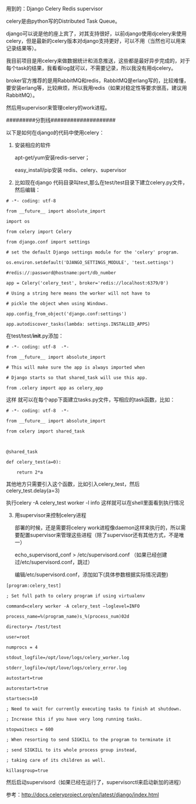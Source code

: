 用到的：Django Celery Redis supervisor

celery是由python写的Distributed Task Queue。

django可以说是他的座上宾了，对其支持很好，以前django使用djcelery来使用celery，但是最新的celery版本对django支持更好，可以不用（当然也可以用来记录结果等）。

我目前项目是用celery来做数据统计和消息推送，这些都是最好异步完成的，对于每个task的结果，我看看log就可以，不需要记录，所以我没有用djcelery。

broker官方推荐的是用RabbitMQ和redis，RabbitMQ是erlang写的，比较难懂，要安装erlang等，比较麻烦，所以我用redis（如果对稳定性等要求很高，建议用RabbitMQ）。

然后用supervisor来管理celery的work进程。

#########分割线####################

以下是如何在django的代码中使用celery：

1. 安装相应的软件

    apt-get/yum安装redis-server；

    easy_install/pip安装 redis、celery、supervisor

2. 比如现在django 代码目录叫test,那么在test/test目录下建立celery.py文件，然后编辑：
```
# -*- coding: utf-8  

from __future__ import absolute_import

import os

from celery import Celery

from django.conf import settings

# set the default Django settings module for the 'celery' program.

os.environ.setdefault('DJANGO_SETTINGS_MODULE', 'test.settings')

#redis://:password@hostname:port/db_number

app = Celery('celery_test', broker='redis://localhost:6379/0')

# Using a string here means the worker will not have to

# pickle the object when using Windows.

app.config_from_object('django.conf:settings')

app.autodiscover_tasks(lambda: settings.INSTALLED_APPS) 
``` 

在test/test/__init__.py添加：

```
# -*- coding: utf-8  -*-

from __future__ import absolute_import

# This will make sure the app is always imported when

# Django starts so that shared_task will use this app.

from .celery import app as celery_app
```

这样 就可以在每个app下面建立tasks.py文件，写相应的task函数，比如：

```
# -*- coding: utf-8  -*-

from __future__ import absolute_import

from celery import shared_task

 

@shared_task

def celery_test(a=0):

    return 2*a

 ```

其他地方只需要引入这个函数，比如引入celery_test，然后celery_test.delay(a=3)

执行celery  -A celery_test worker -l info 这样就可以在shell里面看到执行情况


3. 用supervisor来控制celery进程

    部署的时候，还是需要将celery work进程像daemon这样来执行的，所以需要配置supervisor来管理这些进程（除了supervisor还有其他方式，不是唯一）

    echo_supervisord_conf > /etc/supervisord.conf （如果已经创建过/etc/supervisord.conf，跳过）

    编辑/etc/supervisord.conf，添加如下(具体参数根据实际情况调整)
```
[program:celery_test]

; Set full path to celery program if using virtualenv

command=celery worker -A celery_test –loglevel=INFO

process_name=%(program_name)s_%(process_num)02d

directory= /test/test

user=root

numprocs = 4

stdout_logfile=/opt/love/logs/celery_worker.log

stderr_logfile=/opt/love/logs/celery_error.log

autostart=true

autorestart=true

startsecs=10

; Need to wait for currently executing tasks to finish at shutdown.

; Increase this if you have very long running tasks.

stopwaitsecs = 600

; When resorting to send SIGKILL to the program to terminate it

; send SIGKILL to its whole process group instead,

; taking care of its children as well.

killasgroup=true
```

然后启动supervisord（如果已经在运行了，supervisorctl来启动新加的进程）


参考：http://docs.celeryproject.org/en/latest/django/index.html
